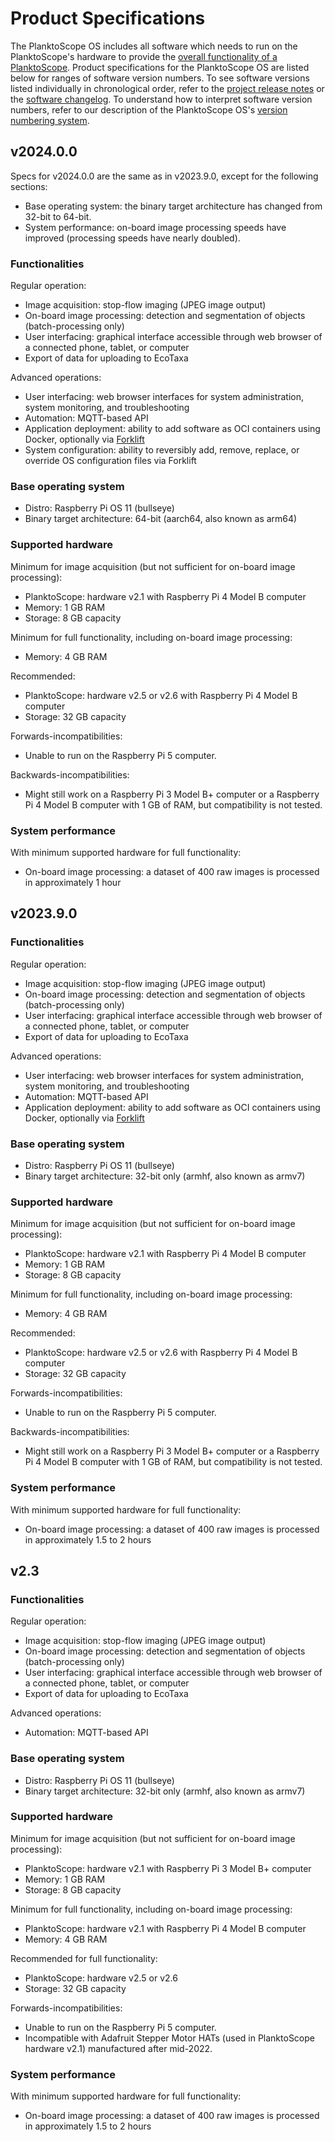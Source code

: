 # Product Specifications

The PlanktoScope OS includes all software which needs to run on the PlanktoScope's hardware to provide the [overall functionality of a PlanktoScope](../index.md). Product specifications for the PlanktoScope OS are listed below for ranges of software version numbers. To see software versions listed individually in chronological order, refer to the [project release notes](https://github.com/PlanktoScope/PlanktoScope/releases) or the [software changelog](./changelog.md). To understand how to interpret software version numbers, refer to our description of the PlanktoScope OS's [version numbering system](./release-process.md#version-numbering).

## v2024.0.0

Specs for v2024.0.0 are the same as in v2023.9.0, except for the following sections:

- Base operating system: the binary target architecture has changed from 32-bit to 64-bit.
- System performance: on-board image processing speeds have improved (processing speeds have nearly doubled).

### Functionalities

Regular operation:

- Image acquisition: stop-flow imaging (JPEG image output)
- On-board image processing: detection and segmentation of objects (batch-processing only)
- User interfacing: graphical interface accessible through web browser of a connected phone, tablet, or computer
- Export of data for uploading to EcoTaxa

Advanced operations:

- User interfacing: web browser interfaces for system administration, system monitoring, and troubleshooting
- Automation: MQTT-based API
- Application deployment: ability to add software as OCI containers using Docker, optionally via [Forklift](https://docs-edge.planktoscope.community/reference/software/architecture/os/#package-management-with-forklift)
- System configuration: ability to reversibly add, remove, replace, or override OS configuration files via Forklift

### Base operating system

- Distro: Raspberry Pi OS 11 (bullseye)
- Binary target architecture: 64-bit (aarch64, also known as arm64)

### Supported hardware

Minimum for image acquisition (but not sufficient for on-board image processing):

- PlanktoScope: hardware v2.1 with Raspberry Pi 4 Model B computer
- Memory: 1 GB RAM
- Storage: 8 GB capacity

Minimum for full functionality, including on-board image processing:

- Memory: 4 GB RAM

Recommended:

- PlanktoScope: hardware v2.5 or v2.6 with Raspberry Pi 4 Model B computer
- Storage: 32 GB capacity

Forwards-incompatibilities:

- Unable to run on the Raspberry Pi 5 computer.

Backwards-incompatibilities:

- Might still work on a Raspberry Pi 3 Model B+ computer or a Raspberry Pi 4 Model B computer with 1 GB of RAM, but compatibility is not tested.

### System performance

With minimum supported hardware for full functionality:

- On-board image processing: a dataset of 400 raw images is processed in approximately 1 hour

## v2023.9.0

### Functionalities

Regular operation:

- Image acquisition: stop-flow imaging (JPEG image output)
- On-board image processing: detection and segmentation of objects (batch-processing only)
- User interfacing: graphical interface accessible through web browser of a connected phone, tablet, or computer
- Export of data for uploading to EcoTaxa

Advanced operations:

- User interfacing: web browser interfaces for system administration, system monitoring, and troubleshooting
- Automation: MQTT-based API
- Application deployment: ability to add software as OCI containers using Docker, optionally via [Forklift](https://docs-edge.planktoscope.community/reference/software/architecture/os/#package-management-with-forklift)

### Base operating system

- Distro: Raspberry Pi OS 11 (bullseye)
- Binary target architecture: 32-bit only (armhf, also known as armv7)

### Supported hardware

Minimum for image acquisition (but not sufficient for on-board image processing):

- PlanktoScope: hardware v2.1 with Raspberry Pi 4 Model B computer
- Memory: 1 GB RAM
- Storage: 8 GB capacity

Minimum for full functionality, including on-board image processing:

- Memory: 4 GB RAM

Recommended:

- PlanktoScope: hardware v2.5 or v2.6 with Raspberry Pi 4 Model B computer
- Storage: 32 GB capacity

Forwards-incompatibilities:

- Unable to run on the Raspberry Pi 5 computer.

Backwards-incompatibilities:

- Might still work on a Raspberry Pi 3 Model B+ computer or a Raspberry Pi 4 Model B computer with 1 GB of RAM, but compatibility is not tested.

### System performance

With minimum supported hardware for full functionality:

- On-board image processing: a dataset of 400 raw images is processed in approximately 1.5 to 2 hours

## v2.3

### Functionalities

Regular operation:

- Image acquisition: stop-flow imaging (JPEG image output)
- On-board image processing: detection and segmentation of objects (batch-processing only)
- User interfacing: graphical interface accessible through web browser of a connected phone, tablet, or computer
- Export of data for uploading to EcoTaxa

Advanced operations:

- Automation: MQTT-based API

### Base operating system

- Distro: Raspberry Pi OS 11 (bullseye)
- Binary target architecture: 32-bit only (armhf, also known as armv7)

### Supported hardware

Minimum for image acquisition (but not sufficient for on-board image processing):

- PlanktoScope: hardware v2.1 with Raspberry Pi 3 Model B+ computer
- Memory: 1 GB RAM
- Storage: 8 GB capacity

Minimum for full functionality, including on-board image processing:

- PlanktoScope: hardware v2.1 with Raspberry Pi 4 Model B computer
- Memory: 4 GB RAM

Recommended for full functionality:

- PlanktoScope: hardware v2.5 or v2.6
- Storage: 32 GB capacity

Forwards-incompatibilities:

- Unable to run on the Raspberry Pi 5 computer.
- Incompatible with Adafruit Stepper Motor HATs (used in PlanktoScope hardware v2.1) manufactured after mid-2022.

### System performance

With minimum supported hardware for full functionality:

- On-board image processing: a dataset of 400 raw images is processed in approximately 1.5 to 2 hours
